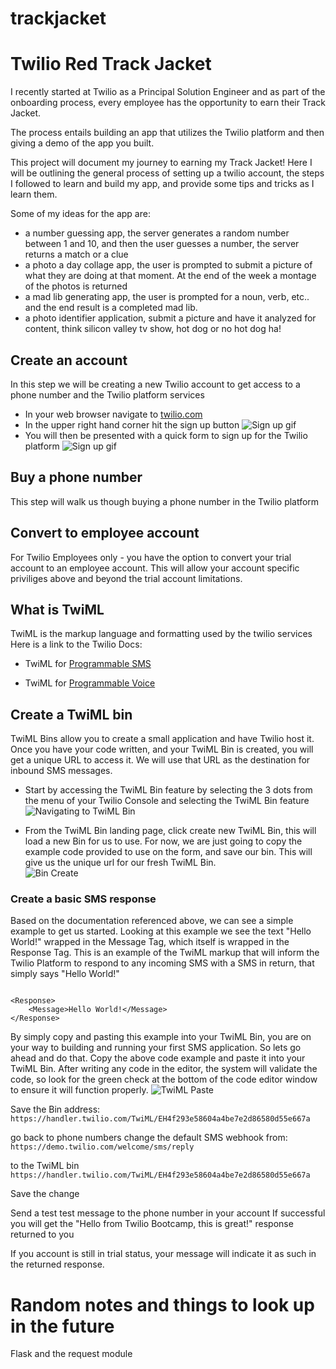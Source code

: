 # trackjacket


# Twilio Red Track Jacket 

I recently started at Twilio as a Principal Solution Engineer and as part of the onboarding process, every employee has the opportunity to earn their Track Jacket. 

The process entails building an app that utilizes the Twilio platform and then giving a demo of the app you built. 

This project will document my journey to earning my Track Jacket! Here I will be outlining the general process of setting up a twilio account, the steps I followed to learn and build my app, and provide some tips and tricks as I learn them. 

Some of my ideas for the app are: 
- a number guessing app, the server generates a random number between 1 and 10, and then the user guesses a number, the server returns a match or a clue 
- a photo a day collage app, the user is prompted to submit a picture of what they are doing at that moment. At the end of the week a montage of the photos is returned
- a mad lib generating app, the user is prompted for a noun, verb, etc.. and the end result is a completed mad lib.
- a photo identifier application, submit a picture and have it analyzed for content, think silicon valley tv show, hot dog or no hot dog ha! 


## Create an account
In this step we will be creating a new Twilio account to get access to a phone number and the Twilio platform services

- In your web browser navigate to [twilio.com](https://twilio.com)
- In the upper right hand corner hit the sign up button 
![Sign up gif](images/signup.gif?raw=true "Signup gif")
- You will then be presented with a quick form to sign up for the Twilio platform 
![Sign up gif](images/signupform.png?raw=true "Signup form")

## Buy a phone number
This step will walk us though buying a phone number in the Twilio platform 

## Convert to employee account
For Twilio Employees only - you have the option to convert your trial account to an employee account. This will allow your account specific priviliges above and beyond the trial account limitations. 

## What is TwiML
TwiML is the markup language and formatting used by the twilio services 
Here is a link to the Twilio Docs:
 
- TwiML for [Programmable SMS](https://www.twilio.com/docs/sms/TwiML)

- TwiML for [Programmable Voice](https://www.twilio.com/docs/voice/TwiML)

## Create a TwiML bin

TwiML Bins allow you to create a small application and have Twilio host it. Once you have your code written, and your TwiML Bin is created, you will get a unique URL to access it. We will use that URL as the destination for inbound SMS messages. 

- Start by accessing the TwiML Bin feature by selecting the 3 dots from the menu of your Twilio Console and selecting the TwiML Bin feature  
![Navigating to TwiML Bin](images/twimlbinnav.gif?raw=true "Twiml Bin Nav")

- From the TwiML Bin landing page, click create new TwiML Bin, this will load a new Bin for us to use. For now, we are just going to copy the example code provided to use on the form, and save our bin. This will give us the unique url for our fresh TwiML Bin.  
![Bin Create](images/bincreate.gif?raw=true "TwiMLbin create")


### Create a basic SMS response

Based on the documentation referenced above, we can see a simple example to get us started. Looking at this example we see the text "Hello World!" wrapped in the Message Tag, which itself is wrapped in the Response Tag. This is an example of the TwiML markup that will inform the Twilio Platform to respond to any incoming SMS with a SMS in return, that simply says "Hello World!"

```

<Response>
    <Message>Hello World!</Message>
</Response>

```
By simply copy and pasting this example into your TwiML Bin, you are on your way to building and running your first SMS application. So lets go ahead and do that. 
Copy the above code example and paste it into your TwiML Bin. After writing any code in the editor, the system will validate the code, so look for the green check at the bottom of the code editor window to ensure it will function properly. 
![TwiML Paste](images/pasteTwiML.gif?raw=true "TwiML paste")

Save the Bin address:
` https://handler.twilio.com/TwiML/EH4f293e58604a4be7e2d86580d55e667a`

go back to phone numbers
change the default SMS webhook from:
`https://demo.twilio.com/welcome/sms/reply`

to the TwiML bin
`https://handler.twilio.com/TwiML/EH4f293e58604a4be7e2d86580d55e667a`

Save the change

Send a test test message to the phone number in your account
If successful you will get the "Hello from Twilio Bootcamp, this is great!" response returned to you

If you account is still in trial status, your message will indicate it as such in the returned response.



# Random notes and things to look up in the future
  Flask and the request module 